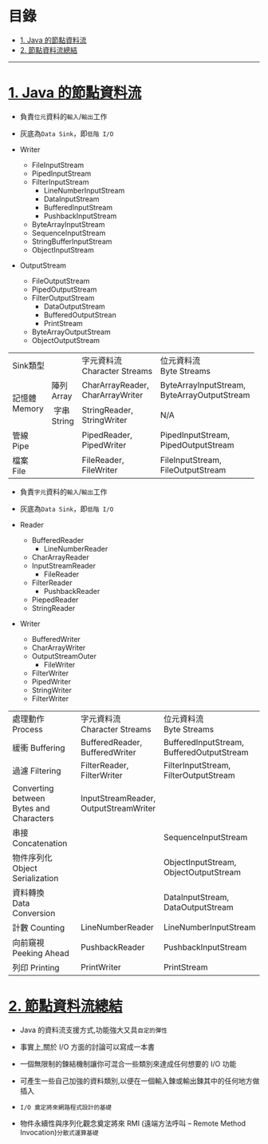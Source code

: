 <h1 id="top">目錄</h1>

- [1. Java 的節點資料流](#s1)
- [2. 節點資料流總結](#s2)

---

# <a id='s1' class='md-title' href='#top'>1. Java 的節點資料流</a>

- 負責`位元`資料的`輸入`/`輸出`工作

- 灰底為`Data Sink`，即`低階 I/O`

- <span class="white-block">Writer</span>

  - <span class="gray-block">FileInputStream</span>
  - <span class="gray-block">PipedInputStream</span>
  - <span class="white-block">FilterInputStream</span>
    - <span class="white-block">LineNumberInputStream</span>
    - <span class="white-block">DataInputStream</span>
    - <span class="white-block">BufferedInputStream</span>
    - <span class="white-block">PushbackInputStream</span>
  - <span class="gray-block">ByteArrayInputStream</span>
  - <span class="white-block">SequenceInputStream</span>
  - <span class="gray-block">StringBufferInputStream</span>
  - <span class="white-block">ObjectInputStream</span>

- <span class="white-block">OutputStream</span>

  - <span class="gray-block">FileOutputStream</span>
  - <span class="gray-block">PipedOutputStream</span>
  - <span class="white-block">FilterOutputStream</span>
    - <span class="white-block">DataOutputStream</span>
    - <span class="white-block">BufferedOutputStrean</span>
    - <span class="white-block">PrintStream</span>
  - <span class="gray-block">ByteArrayOutputStream</span>
  - <span class="white-block">ObjectOutputStream</span>

<table>
<tbody>
<tr style="height: 43px;">
<td style="height: 43px;" colspan="2">Sink類型</td>
<td style="height: 43px;">字元資料流<br />Character Streams</td>
<td style="height: 43px;">位元資料流<br />Byte Streams</td>
</tr>
<tr style="height: 23px;">
<td style="height: 46px;" rowspan="2">記憶體<br />Memory</td>
<td style="height: 46px;">陣列<br />Array</td>
<td style="height: 23px;">CharArrayReader,<br />CharArrayWriter</td>
<td style="height: 23px;">ByteArrayInputStream,<br />ByteArrayOutputStream</td>
</tr>
<tr style="height: 23px;">
<td style="height: 23px;">&nbsp;字串<br />String</td>
<td style="height: 23px;">StringReader,<br />StringWriter</td>
<td style="height: 23px;">N/A</td>
</tr>
<tr style="height: 23px;">
<td style="height: 23px;" colspan="2">管線<br />Pipe</td>
<td style="height: 23px;">PipedReader,<br />PipedWriter</td>
<td style="height: 23px;">PipedInputStream,<br />PipedOutputStream</td>
</tr>
<tr style="height: 23px;">
<td style="height: 23px;" colspan="2">檔案<br />File</td>
<td style="height: 23px;">FileReader,<br />FileWriter</td>
<td style="height: 23px;">FileInputStream,<br />FileOutputStream</td>
</tr>
</tbody>
</table>

- 負責`字元`資料的`輸入`/`輸出`工作

- 灰底為`Data Sink`，即`低階 I/O`

- <span class="white-block">Reader</span>

  - <span class="white-block">BufferedReader</span>
    - <span class="white-block">LineNumberReader</span>
  - <span class="gray-block">CharArrayReader</span>
  - <span class="white-block">InputStreamReader</span>
    - <span class="gray-block">FileReader</span>
  - <span class="white-block">FilterReader</span>
    - <span class="white-block">PushbackReader</span>
  - <span class="gray-block">PiepedReader</span>
  - <span class="gray-block">StringReader</span>

- <span class="white-block">Writer</span>
  - <span class="white-block">BufferedWriter</span>
  - <span class="gray-block">CharArrayWriter</span>
  - <span class="white-block">OutputStreamOuter</span>
    - <span class="gray-block">FileWriter</span>
  - <span class="white-block">FilterWriter</span>
  - <span class="gray-block">PipedWriter</span>
  - <span class="gray-block">StringWriter</span>
  - <span class="white-block">FilterWriter</span>

<table>
<tbody>
<tr>
<td>處理動作<br>Process</td>
<td>字元資料流<br>Character Streams</td>
<td>位元資料流<br>Byte Streams</td>
</tr>
<tr>
<td>緩衝 Buffering</td>
<td>BufferedReader,<br>BufferedWriter</td>
<td>
<div>
<div>BufferedInputStream, <br>BufferedOutputStream</div>
</div>
</td>
</tr>
<tr>
<td>過濾 Filtering</td>
<td>FilterReader, <br>FilterWriter</td>
<td>
<div>
<div>FilterInputStream, <br>FilterOutputStream</div>
</div>
</td>
</tr>
<tr>
<td>Converting between <br>Bytes and Characters</td>
<td>
<div>
<div>InputStreamReader, <br>OutputStreamWriter</div>
</div>
</td>
<td>&nbsp;</td>
</tr>
<tr>
<td>
<div>
<div>串接 Concatenation</div>
</div>
</td>
<td>&nbsp;</td>
<td>
<div>
<div>SequenceInputStream</div>
</div>
</td>
</tr>
<tr>
<td>
<div>
<div>物件序列化 <br>Object Serialization</div>
</div>
</td>
<td>&nbsp;</td>
<td>
<div>
<div>ObjectInputStream, <br>ObjectOutputStream</div>
</div>
</td>
</tr>
<tr>
<td>資料轉換 <br>Data Conversion</td>
<td>&nbsp;</td>
<td>
<div>
<div>DataInputStream, <br>DataOutputStream</div>
</div>
</td>
</tr>
<tr>
<td>計數 Counting</td>
<td>LineNumberReader</td>
<td>
<div>
<div>LineNumberInputStream</div>
</div>
</td>
</tr>
<tr>
<td>向前窺視 Peeking Ahead</td>
<td>PushbackReader</td>
<td>
<div>
<div>PushbackInputStream</div>
</div>
</td>
</tr>
<tr>
<td>列印 Printing</td>
<td>PrintWriter</td>
<td>PrintStream</td>
</tr>
</tbody>
</table>

# <a id='s2' class='md-title' href='#top'>2. 節點資料流總結</a>

- Java 的資料流支援方式,功能強大又具`自定的彈性`

- 事實上,關於 I/O 方面的討論可以寫成一本書

- 一個無限制的鍊結機制讓你可混合一些類別來達成任何想要的 I/O 功能

- 可產生一些自己加強的資料類別,以便在一個輸入鍊或輸出鍊其中的任何地方做插入

- `I/O 奠定將來網路程式設計的基礎`

- 物件永續性與序列化觀念奠定將來 RMI (遠端方法呼叫 – Remote Method Invocation)`分散式運算基礎`
